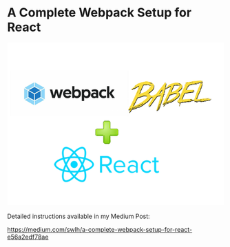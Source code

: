 # A Complete Webpack Setup for React

![Alt text](/src/assets/webpack_babel.png)

Detailed instructions available in my Medium Post:

https://medium.com/swlh/a-complete-webpack-setup-for-react-e56a2edf78ae
